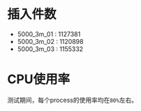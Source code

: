 # 插入件数
- 5000_3m_01 : 1127381
- 5000_3m_02 : 1120898
- 5000_3m_03 : 1155332

# CPU使用率
测试期间，每个process的使用率均在`80%`左右。
